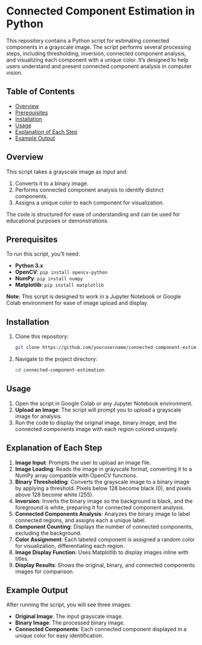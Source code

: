 
# Connected Component Estimation in Python

This repository contains a Python script for estimating connected components in a grayscale image. The script performs several processing steps, including thresholding, inversion, connected component analysis, and visualizing each component with a unique color. It’s designed to help users understand and present connected component analysis in computer vision.

## Table of Contents
- [Overview](#overview)
- [Prerequisites](#prerequisites)
- [Installation](#installation)
- [Usage](#usage)
- [Explanation of Each Step](#explanation-of-each-step)
- [Example Output](#example-output)

## Overview

This script takes a grayscale image as input and:
1. Converts it to a binary image.
2. Performs connected component analysis to identify distinct components.
3. Assigns a unique color to each component for visualization.

The code is structured for ease of understanding and can be used for educational purposes or demonstrations.

## Prerequisites

To run this script, you’ll need:
- **Python 3.x**
- **OpenCV**: `pip install opencv-python`
- **NumPy**: `pip install numpy`
- **Matplotlib**: `pip install matplotlib`

**Note:** This script is designed to work in a Jupyter Notebook or Google Colab environment for ease of image upload and display.

## Installation

1. Clone this repository:
   ```bash
   git clone https://github.com/yourusername/connected-component-estimation.git
   ```
2. Navigate to the project directory:
   ```bash
   cd connected-component-estimation
   ```

## Usage

1. Open the script in Google Colab or any Jupyter Notebook environment.
2. **Upload an Image**: The script will prompt you to upload a grayscale image for analysis.
3. Run the code to display the original image, binary image, and the connected components image with each region colored uniquely.

## Explanation of Each Step

1. **Image Input**: Prompts the user to upload an image file.
2. **Image Loading**: Reads the image in grayscale format, converting it to a NumPy array compatible with OpenCV functions.
3. **Binary Thresholding**: Converts the grayscale image to a binary image by applying a threshold. Pixels below 128 become black (0), and pixels above 128 become white (255).
4. **Inversion**: Inverts the binary image so the background is black, and the foreground is white, preparing it for connected component analysis.
5. **Connected Components Analysis**: Analyzes the binary image to label connected regions, and assigns each a unique label.
6. **Component Counting**: Displays the number of connected components, excluding the background.
7. **Color Assignment**: Each labeled component is assigned a random color for visualization, differentiating each region.
8. **Image Display Function**: Uses Matplotlib to display images inline with titles.
9. **Display Results**: Shows the original, binary, and connected components images for comparison.

## Example Output

After running the script, you will see three images:
- **Original Image**: The input grayscale image.
- **Binary Image**: The processed binary image.
- **Connected Components**: Each connected component displayed in a unique color for easy identification.




